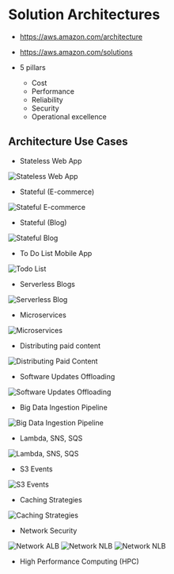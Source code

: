 # Solution Architectures

- <https://aws.amazon.com/architecture>
- <https://aws.amazon.com/solutions>

- 5 pillars
  - Cost
  - Performance
  - Reliability
  - Security
  - Operational excellence

## Architecture Use Cases

- Stateless Web App

![Stateless Web App](.images/architecture-statelessapp.png)

- Stateful (E-commerce)

![Stateful E-commerce](.images/architecture-ecommerce.png)

- Stateful (Blog)

![Stateful Blog](.images/architecture-blog.png)

- To Do List Mobile App

![Todo List](.images/architecture-todolist.png)

- Serverless Blogs

![Serverless Blog](.images/architecture-serverless-blog.png)

- Microservices

![Microservices](.images/architecture-microservices.png)

- Distributing paid content

![Distributing Paid Content](.images/architecture-paid-content.png)

- Software Updates Offloading

![Software Updates Offloading](.images/software-updates-offloading.png)

- Big Data Ingestion Pipeline

![Big Data Ingestion Pipeline](.images/big-data-ingestion-pipeline.png)

- Lambda, SNS, SQS

![Lambda, SNS, SQS](.images/architecture-lambda-sns-sqs.png)

- S3 Events

![S3 Events](.images/architecture-s3-events.png)

- Caching Strategies

![Caching Strategies](.images/architecture-caching-strategies.png)

- Network Security

![Network ALB](.images/architecture-network-alb.png)
![Network NLB](.images/architecture-network-nlb.png)
![Network NLB](.images/architecture-network-cloudfront.png)

- High Performance Computing (HPC)
